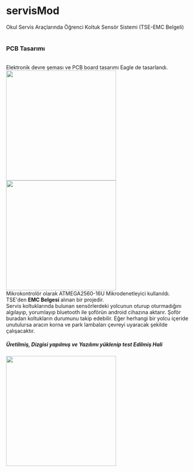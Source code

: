 # servisMod
Okul Servis Araçlarında Öğrenci Koltuk Sensör Sistemi (TSE-EMC Belgeli)
<br>
<br>
<h3>PCB Tasarımı</h3><br>
Elektronik devre şeması ve PCB board tasarımı Eagle de tasarlandı.<br>
<img src="https://user-images.githubusercontent.com/73975473/200955337-64717702-1b1a-4dcf-80f1-4817b5310cf7.png" style="width:300px"/>
<img src="https://user-images.githubusercontent.com/73975473/200955348-90757538-43ca-4bdd-b9da-d1a85bc85559.png" style="width:300px"/>
<br>
Mikrokontrolör olarak ATMEGA2560-16U Mikrodenetleyici kullanıldı.<br>
TSE'den <strong>EMC Belgesi</strong> alınan bir projedir.<br>
Servis koltuklarında bulunan sensörlerdeki yolcunun oturup oturmadığını algılayıp, yorumlayıp bluetooth ile şoförün android cihazına aktarır. Şoför buradan koltukların durumunu takip edebilir.
Eğer herhangi bir yolcu içeride unutulursa aracın korna ve park lambaları çevreyi uyaracak şekilde çalışacaktır.

<br>
<h5>Üretilmiş, Dizgisi yapılmış ve Yazılımı yüklenip test Edilmiş Hali</h5>
<img src="https://user-images.githubusercontent.com/73975473/200960982-d3b59142-137d-4f94-a080-c4a932aabd7d.jpg" style="width:300px"/>
